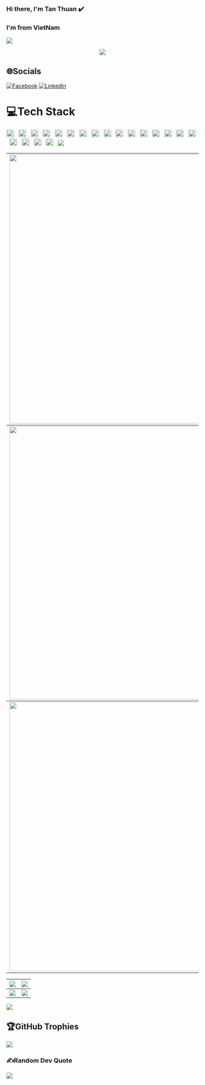 ### Hi there, I'm Tan Thuan ✔️

### I'm from VietNam

<img src="https://user-images.githubusercontent.com/73097560/115834477-dbab4500-a447-11eb-908a-139a6edaec5c.gif">

<p align="center" color="#36BCF7FF"><img src="https://readme-typing-svg.herokuapp.com?lines=I'm+an+information+technology+engineer; I'm+a+Full+Stack+Developer; "></p>

## 🌐Socials

[![Facebook](https://img.shields.io/badge/Facebook-%231877F2.svg?logo=Facebook&logoColor=white)](https://facebook.com/https://www.facebook.com/tanthuan031) [![LinkedIn](https://img.shields.io/badge/LinkedIn-%230077B5.svg?logo=linkedin&logoColor=white)](https://linkedin.com/in/www.linkedin.com/in/tanthuan031)

# 💻Tech Stack

<span>
<img src="https://img.shields.io/badge/html5-%23E34F26.svg?style=plastic&logo=html5&logoColor=white" alt="JavaScript logo" title="HTML5" height="20" />
</span>
&nbsp;
<span>
<img src="https://img.shields.io/badge/javascript-%23323330.svg?style=plastic&logo=javascript&logoColor=%23F7DF1E" alt="JavaScript logo" title="JavaScript" height="20" />
</span>
&nbsp;
<span>
<img src="https://img.shields.io/badge/java-%23ED8B00.svg?style=plastic&logo=java&logoColor=white" alt="Java logo" title="Java" height="20" />
</span>
&nbsp;
<span>
<img src="https://img.shields.io/badge/php-%23777BB4.svg?style=plastic&logo=php&logoColor=white" alt="PHP" title="PHP" height="20" />
</span>
&nbsp;<span>
<img src="https://img.shields.io/badge/heroku-%23430098.svg?style=plastic&logo=heroku&logoColor=white" alt="Heruku" title="Heruku" height="20" />
</span>
&nbsp;<span>
<img src="https://img.shields.io/badge/laravel-%23FF2D20.svg?style=plastic&logo=laravel&logoColor=white" alt="Laravel" title="Laravel" height="20" />
</span>
&nbsp;<span>
<img src="https://img.shields.io/badge/Next-black?style=plastic&logo=next.js&logoColor=white" alt="Next JS" title="Next JS" height="20" />
</span>
&nbsp;<span>
<img src="https://img.shields.io/badge/NPM-%23000000.svg?style=plastic&logo=npm&logoColor=white" alt="NPM" title="NPM" height="20" />
</span>
&nbsp;<span>
<img src="https://img.shields.io/badge/node.js-6DA55F?style=plastic&logo=node.js&logoColor=white" alt="NODEJS" title="NodeJS" height="20" />
</span>
&nbsp;<span>
<img src="https://img.shields.io/badge/react-%2320232a.svg?style=plastic&logo=react&logoColor=%2361DAFB" alt="React" title="React" height="20" />
</span>
&nbsp;
<span>
<img src="https://img.shields.io/badge/redux-%23593d88.svg?style=plastic&logo=redux&logoColor=white" alt="Redux" title="Redux" height="20" />
</span>
&nbsp;<span>
<img src="https://img.shields.io/badge/SASS-hotpink.svg?style=plastic&logo=SASS&logoColor=white" alt="SASS" title="SASS" height="20" />
</span>
&nbsp;<span>
<img src="https://img.shields.io/badge/apache-%23D42029.svg?style=plastic&logo=apache&logoColor=white" alt="Apache" title="Apache" height="20" />
</span>
&nbsp;<span>
<img src="https://img.shields.io/badge/nginx-%23009639.svg?style=plastic&logo=nginx&logoColor=white" alt="Nginx" title="Nginx" height="20" />
</span>
&nbsp;
<span>
<img src="https://img.shields.io/badge/mysql-%2300f.svg?style=plastic&logo=mysql&logoColor=white" alt="MySQL" title="MySQL" height="20" />
</span>&nbsp;<span>
<img src="https://img.shields.io/badge/postgres-%23316192.svg?style=plastic&logo=postgresql&logoColor=white" alt="Postgres" title="Postgres" height="20" />
</span>&nbsp;<span>
<img src="https://img.shields.io/badge/MongoDB-%234ea94b.svg?style=plastic&logo=mongodb&logoColor=white" alt="Mongodb" title="Mongodb" height="20" />
</span>&nbsp;<span>
<img src="https://img.shields.io/badge/adobephotoshop-%2331A8FF.svg?style=plastic&logo=adobephotoshop&logoColor=white" alt="Adobe Photoshop" title="Adobe Photoshop" height="20" />
</span>
&nbsp;
<span>
<img src="https://img.shields.io/badge/Postman-FF6C37?style=plastic&logo=postman&logoColor=white" alt="Postman" title="Postman" height="20" />
</span>
&nbsp;<span>
<img src="https://img.shields.io/badge/docker-%230db7ed.svg?style=plastic&logo=docker&logoColor=white" alt="Docker" title="Docker" height="20" />
</span>
&nbsp;

<img src="https://user-images.githubusercontent.com/73097560/115834477-dbab4500-a447-11eb-908a-139a6edaec5c.gif">

<table>
  <tbody>
    <tr>
      <td>
        <a href="https://github-readme-streak-stats.herokuapp.com/?user=tanthuan031">
          <img width="705" src="https://github-readme-streak-stats.herokuapp.com/?user=tanthuan031&bg_color=30,e96443,904e95&title_color=fff&text_color=fff&theme=radical&hide_border=true">
        </a>
      </td>
    </tr>
  </tbody>
  <tbody>
    <tr>
      <td>
        <a href="https://github-profile-summary-cards.vercel.app/api/cards/profile-details?username=tanthuan031">
          <img width="715" src="https://github-profile-summary-cards.vercel.app/api/cards/profile-details?username=tanthuan031&theme=dracula"/>
        </a>
      </td>
    </tr>
  </tbody>
  <tbody>
    <tr>
      <td>
        <a href="https://activity-graph.herokuapp.com/graph?username=tanthuan031">
          <img width="705" src="https://activity-graph.herokuapp.com/graph?username=tanthuan031&theme=dracula">
        </a>
      </td>
    </tr>
  </tbody>
</table>

<table>
  <tbody>
    <tr>
      <th>
        <a href="https://github-profile-summary-cards.vercel.app/api/cards/repos-per-language?username=tanthuan031">
          <img src="https://github-profile-summary-cards.vercel.app/api/cards/repos-per-language?username=tanthuan031&theme=dracula"/>
        </a>
      </th>
      <th>
        <a href="https://github-profile-summary-cards.vercel.app/api/cards/most-commit-language?username=tanthuan031&">
          <img src="https://github-profile-summary-cards.vercel.app/api/cards/most-commit-language?username=tanthuan031&theme=dracula"/>
        </a>
      </th>
    </tr>
  </tbody>
  <tbody>
    <tr>
      <td>
        <a href="https://github-profile-summary-cards.vercel.app/api/cards/stats?username=tanthuan031">
          <img src="https://github-profile-summary-cards.vercel.app/api/cards/stats?username=tanthuan031&theme=dracula"/>
        </a>
      </td>
      <td>
        <a href="https://github-profile-summary-cards.vercel.app/api/cards/productive-time?username=tanthuan031">
          <img src="https://github-profile-summary-cards.vercel.app/api/cards/productive-time?username=tanthuan031&theme=dracula"/>
        </a>
      </td>
    </tr>
  </tbody>
</table>

<img src="https://user-images.githubusercontent.com/73097560/115834477-dbab4500-a447-11eb-908a-139a6edaec5c.gif">

## 🏆GitHub Trophies

![](https://github-trophies.vercel.app/?username=TanThuan031&theme=radical&no-frame=false&no-bg=false&margin-w=4)

### ✍️Random Dev Quote

![](https://quotes-github-readme.vercel.app/api?type=horizontal&theme=radical)
